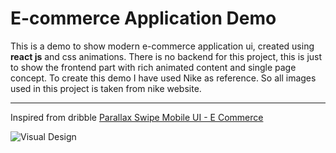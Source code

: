 # E-commerce Application Demo

This is a demo to show modern e-commerce application ui, created using **react js** and css animations. There is no backend for this project, this is just to show the frontend part with rich animated content and single page concept. To create this demo I have used Nike as reference. So all images used in this project is taken from nike website.

---

Inspired from dribble [Parallax Swipe Mobile UI - E Commerce](https://dribbble.com/shots/13819426-Parallax-Swipe-Mobile-UI-E-Commerce)

![Visual Design](http://sajithsadanandan.com/demos/nike-images/ezgif-2-d1dc34fc70d9.gif)
